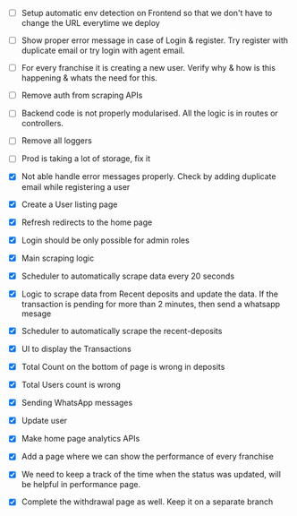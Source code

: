 - [ ] Setup automatic env detection on Frontend so that we don't have to change the URL everytime we deploy
- [ ] Show proper error message in case of Login & register. Try register with duplicate email or try login with agent email.
- [ ] For every franchise it is creating a new user. Verify why & how is this happening & whats the need for this.

- [ ] Remove auth from scraping APIs
- [ ] Backend code is not properly modularised. All the logic is in routes or controllers.
- [ ] Remove all loggers
- [ ] Prod is taking a lot of storage, fix it



- [x] Not able handle error messages properly. Check by adding duplicate email while registering a user
- [x] Create a User listing page
- [x] Refresh redirects to the home page
- [x] Login should be only possible for admin roles
- [x] Main scraping logic
- [x] Scheduler to automatically scrape data every 20 seconds
- [x] Logic to scrape data from Recent deposits and update the data. If the transaction is pending for more than 2 minutes, then send a whatsapp mesage
- [x] Scheduler to automatically scrape the recent-deposits
- [x] ⁠UI to display the Transactions
- [x] Total Count on the bottom of page is wrong in deposits
- [x] Total Users count is wrong
- [x] ⁠Sending WhatsApp messages
- [x] Update user
- [x] Make home page analytics APIs
- [x] Add a page where we can show the performance of every franchise
- [x] We need to keep a track of the time when the status was updated, will be helpful in performance page.
- [x] Complete the withdrawal page as well. Keep it on a separate branch